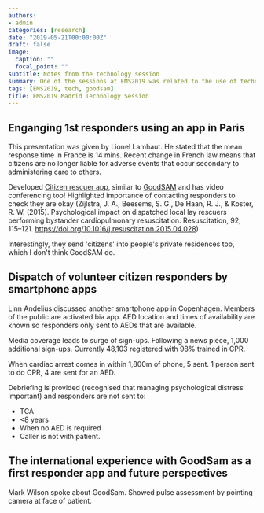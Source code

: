 ```yaml
---
authors:
- admin
categories: [research]
date: "2019-05-21T00:00:00Z"
draft: false
image:
  caption: ""
  focal_point: ""
subtitle: Notes from the technology session
summary: One of the sessions at EMS2019 was related to the use of technology
tags: [EMS2019, tech, goodsam]
title: EMS2019 Madrid Technology Session
---
```


## Enganging 1st responders using an app in Paris

This presentation was given by Lionel Lamhaut. He stated that the mean response time in France is 14 mins. Recent change in French law means that citizens are no longer liable for adverse events that occur secondary to administering care to others.

Developed [Citizen rescuer app](https://sauvlife.fr/), similar to [GoodSAM](https://www.goodsamapp.org/) and has video conferencing too! Highlighted importance of contacting responders to check they are okay (Zijlstra, J. A., Beesems, S. G., De Haan, R. J., & Koster, R. W. (2015). Psychological impact on dispatched local lay rescuers performing bystander cardiopulmonary resuscitation. Resuscitation, 92, 115–121. https://doi.org/10.1016/j.resuscitation.2015.04.028)

Interestingly, they send 'citizens' into people's private residences too, which I don't think GoodSAM do. 

## Dispatch of volunteer citizen responders by smartphone apps

Linn Andelius discussed another smartphone app in Copenhagen. Members of the public are activated bia app. AED location and times of availability are known so responders only sent to AEDs that are available.

Media coverage leads to surge of sign-ups. Following a news piece, 1,000 additional sign-ups. Currently 48,103 registered with 98% trained in CPR.

When cardiac arrest comes in within 1,800m of phone, 5 sent. 1 person sent to do CPR, 4 are sent for an AED.

Debriefing is provided (recognised that managing psychological distress important) and responders are not sent to: 

+ TCA
+ <8 years
+ When no AED is required
+ Caller is not with patient.


## The international experience with GoodSam as a first responder app and future perspectives

Mark Wilson spoke about GoodSam. Showed pulse assessment by pointing camera at face of patient.




